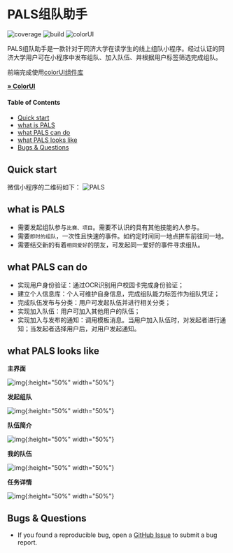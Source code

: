 # PALS组队助手

![coverage](https://img.shields.io/badge/coverage-100%25-brightgreen) ![build](https://img.shields.io/badge/build-passing-brightgreen) ![colorUI](https://img.shields.io/badge/colorUI-v2.0.2-blue)

PALS组队助手是一款针对于同济大学在读学生的线上组队小程序。经过认证的同济大学用户可在小程序中发布组队、加入队伍、并根据用户标签筛选完成组队。

前端完成使用[colorUI组件库](https://github.com/weilanwl/ColorUI)

<a href="https://github.com/weilanwl/ColorUI">**&raquo; ColorUI**</a>


#### Table of Contents

- [Quick start](#quick-start)
- [what is PALS](#what-is-PALS)
- [what PALS can do](#what-PALS-can-do)
- [what PALS looks like](#what-PALS-looks-like)
- [Bugs & Questions](#bugs--questions)


## Quick start

微信小程序的二维码如下：
![PALS](https://s2.ax1x.com/2019/12/15/QW5mC9.jpg)


## what is PALS

- 需要发起组队参与`比赛、项目`。需要不认识的具有其他技能的人参与。
- 需要`即时的组队`，一次性且快速的事件。如约定时间同一地点拼车前往同一地。
- 需要结交新的有着`相同爱好`的朋友，可发起同一爱好的事件寻求组队。


## what PALS can do 

- 实现用户身份验证：通过OCR识别用户校园卡完成身份验证；
- 建立个人信息库：个人可维护自身信息，完成组队能力标签作为组队凭证；
- 完成队伍发布与分类：用户可发起队伍并进行相关分类；
- 实现加入队伍：用户可加入其他用户的队伍；
- 实现加入与发布的通知：调用模板消息。当用户加入队伍时，对发起者进行通知；当发起者选择用户后，对用户发起通知。

## what PALS looks like
**主界面**

![img](https://s2.ax1x.com/2019/12/15/QWIpIe.png){:height="50%" width="50%"}

**发起组队**

![img](https://s2.ax1x.com/2019/12/15/QWIPGd.png){:height="50%" width="50%"}

**队伍简介**

![img](https://s2.ax1x.com/2019/12/15/QWIiRA.png){:height="50%" width="50%"}

**我的队伍**

![img](https://s2.ax1x.com/2019/12/15/QWISaD.png){:height="50%" width="50%"}

**任务详情**

![img](https://s2.ax1x.com/2019/12/15/QW5zVO.png){:height="50%" width="50%"}


## Bugs & Questions

- If you found a reproducible bug, open a <a href="https://github.com/hwdsl2/setup-ipsec-vpn/issues?q=is%3Aissue" target="_blank">GitHub Issue</a> to submit a bug report.



